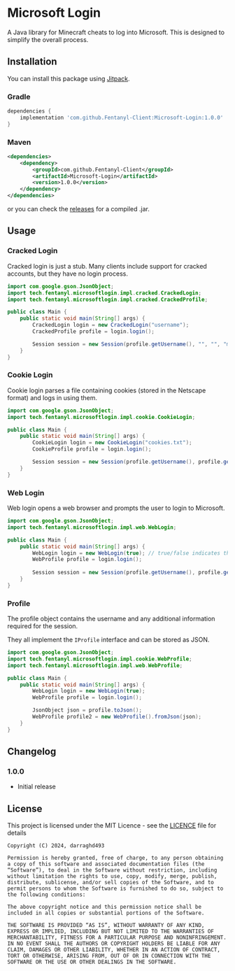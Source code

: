 # Microsoft Login
A Java library for Minecraft cheats to log into Microsoft. This is designed to simplify the overall process.

## Installation
You can install this package using [Jitpack](https://jitpack.io/#Fentanyl-Client/Microsoft-Login).

### Gradle
```gradle
dependencies {
    implementation 'com.github.Fentanyl-Client:Microsoft-Login:1.0.0'
}
```

### Maven
```xml
<dependencies>
    <dependency>
        <groupId>com.github.Fentanyl-Client</groupId>
        <artifactId>Microsoft-Login</artifactId>
        <version>1.0.0</version>
    </dependency>
</dependencies>
```

or you can check the [releases](https://github.com/Fentanyl-Client/Microsoft-Login/releases/latest) for a compiled .jar.

## Usage
### Cracked Login
Cracked login is just a stub. Many clients include support for cracked accounts, but they have no login process.

```java
import com.google.gson.JsonObject;
import tech.fentanyl.microsoftlogin.impl.cracked.CrackedLogin;
import tech.fentanyl.microsoftlogin.impl.cracked.CrackedProfile;

public class Main {
    public static void main(String[] args) {
        CrackedLogin login = new CrackedLogin("username");
        CrackedProfile profile = login.login();

        Session session = new Session(profile.getUsername(), "", "", "mojang");
    }
}
```

### Cookie Login
Cookie login parses a file containing cookies (stored in the Netscape format) and logs in using them.

```java
import com.google.gson.JsonObject;
import tech.fentanyl.microsoftlogin.impl.cookie.CookieLogin;

public class Main {
    public static void main(String[] args) {
        CookieLogin login = new CookieLogin("cookies.txt");
        CookieProfile profile = login.login();

        Session session = new Session(profile.getUsername(), profile.getId(), profile.getAccessToken(), "microsoft");
    }
}
```

### Web Login
Web login opens a web browser and prompts the user to login to Microsoft.

```java
import com.google.gson.JsonObject;
import tech.fentanyl.microsoftlogin.impl.web.WebLogin;

public class Main {
    public static void main(String[] args) {
        WebLogin login = new WebLogin(true); // true/false indicates the browser to open in incognito mode (Windows only)
        WebProfile profile = login.login();
        
        Session session = new Session(profile.getUsername(), profile.getId(), profile.getAccessToken(), "microsoft");
    }
}
```


### Profile
The profile object contains the username and any additional information required for the session.

They all implement the `IProfile` interface and can be stored as JSON.

```java
import com.google.gson.JsonObject;
import tech.fentanyl.microsoftlogin.impl.cookie.WebProfile;
import tech.fentanyl.microsoftlogin.impl.web.WebProfile;

public class Main {
    public static void main(String[] args) {
        WebLogin login = new WebLogin(true);
        WebProfile profile = login.login();

        JsonObject json = profile.toJson();
        WebProfile profile2 = new WebProfile().fromJson(json);
    }
}
```

## Changelog
### 1.0.0
- Initial release

## License
This project is licensed under the MIT Licence - see the [LICENCE](LICENSE) file for details
```
Copyright (C) 2024, darraghd493

Permission is hereby granted, free of charge, to any person obtaining a copy of this software and associated documentation files (the “Software”), to deal in the Software without restriction, including without limitation the rights to use, copy, modify, merge, publish, distribute, sublicense, and/or sell copies of the Software, and to permit persons to whom the Software is furnished to do so, subject to the following conditions:

The above copyright notice and this permission notice shall be included in all copies or substantial portions of the Software.

THE SOFTWARE IS PROVIDED “AS IS”, WITHOUT WARRANTY OF ANY KIND, EXPRESS OR IMPLIED, INCLUDING BUT NOT LIMITED TO THE WARRANTIES OF MERCHANTABILITY, FITNESS FOR A PARTICULAR PURPOSE AND NONINFRINGEMENT. IN NO EVENT SHALL THE AUTHORS OR COPYRIGHT HOLDERS BE LIABLE FOR ANY CLAIM, DAMAGES OR OTHER LIABILITY, WHETHER IN AN ACTION OF CONTRACT, TORT OR OTHERWISE, ARISING FROM, OUT OF OR IN CONNECTION WITH THE SOFTWARE OR THE USE OR OTHER DEALINGS IN THE SOFTWARE.
```
